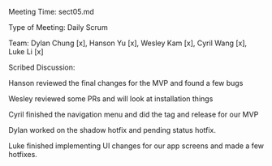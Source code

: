 Meeting Time: sect05.md

Type of Meeting: Daily Scrum

Team: Dylan Chung [x], Hanson Yu [x], Wesley Kam [x], Cyril Wang [x], Luke Li [x]

Scribed Discussion:

Hanson reviewed the final changes for the MVP and found a few bugs

Wesley reviewed some PRs and will look at installation things

Cyril finished the navigation menu and did the tag and release for our MVP 

Dylan worked on the shadow hotfix and pending status hotfix.

Luke finished implementing UI changes for our app screens and made a few hotfixes.

